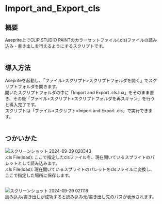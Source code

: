 # Import_and_Export_cls
 
## 概要
Aseprite上でCLIP STUDIO PAINTのカラーセットファイル(.cls)ファイルの読み込み・書き出しを行えるようにするスクリプトです。<br>
<br>

## 導入方法
Asepriteを起動し、「ファイル>スクリプト>スクリプトフォルダを開く」でスクリプトフォルダを開きます。<br>
開いたスクリプトフォルダの中に「Import and Export .cls.lua」をそのまま置き、その後「ファイル>スクリプト>スクリプトフォルダを再スキャン」を行うと導入完了です。<br>
スクリプトは「ファイル>スクリプト>Import and Export .cls」で実行できます。<br>
<br>

## つかいかた

![スクリーンショット 2024-09-29 020343](https://github.com/user-attachments/assets/01f0f80f-210d-470b-9ba1-9236025dd463)
<br>
.cls File(load): ここで指定したclsファイルを、現在開いているスプライトのパレットとして読み込みます。<br>
.cls File(load): 現在開いているスプライトのパレットをclsファイルに変換し、ここで指定した場所に保存します。<br>
<br>

![スクリーンショット 2024-09-29 021118](https://github.com/user-attachments/assets/78890646-85e0-4e10-928a-fe1fc3ae1b18)
<br>
読み込み/書き出しが成功すると読み込み元/書き出し先のパスが表示されます。<br>
